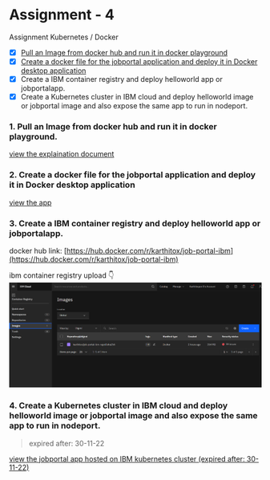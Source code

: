 # Assignment - 4

Assignment Kubernetes / Docker 

- [x] [Pull an Image from docker hub and run it in docker playground](run-on-docker-playground)
- [x] [Create a docker file for the jobportal application and deploy it in Docker desktop application](jobportal-app)
- [x] Create a IBM container registry and deploy helloworld app or jobportalapp. 
- [x] Create a Kubernetes cluster in IBM cloud and deploy helloworld image or jobportal image and also expose the same app to run in nodeport.

### 1. Pull an Image from docker hub and run it in docker playground.

[view the explaination document](run-on-docker-playground/readme.md)

### 2. Create a docker file for the jobportal application and deploy it in Docker desktop application

[view the app](jobportal-app)

### 3. Create a IBM container registry and deploy helloworld app or jobportalapp. 

docker hub link: [https://hub.docker.com/r/karthitox/job-portal-ibm](https://hub.docker.com/r/karthitox/job-portal-ibm)

ibm container registry upload 👇 ![](jobportal-app/img/uploaded-on-ibm-cr.png)

### 4. Create a Kubernetes cluster in IBM cloud and deploy helloworld image or jobportal image and also expose the same app to run in nodeport.

> expired after: 30-11-22

[view the jobportal app hosted on IBM kubernetes cluster (expired after: 30-11-22)](http://159.122.174.233:31499/)